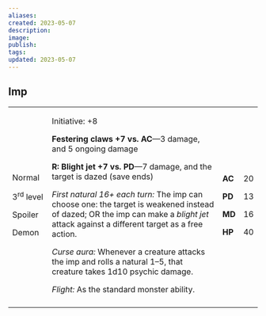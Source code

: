```yaml
---
aliases: 
created: 2023-05-07
description: 
image: 
publish: 
tags: 
updated: 2023-05-07
---
```


## Imp

<table>
<colgroup>
<col style="width: 16%" />
<col style="width: 72%" />
<col style="width: 5%" />
<col style="width: 5%" />
</colgroup>
<tbody>
<tr class="odd">
<td><p>Normal</p>
<p>3<sup>rd</sup> level</p>
<p>Spoiler</p>
<p>Demon</p></td>
<td><p>Initiative: +8</p>
<p><strong>Festering claws +7 vs. AC</strong>—3 damage, and 5 ongoing
damage</p>
<p><strong>R: Blight jet +7 vs. PD</strong>—7 damage, and the target is
dazed (save ends)</p>
<p><em>First natural 16+ each turn:</em> The imp can choose one: the
target is weakened instead of dazed; OR the imp can make a <em>blight
jet</em> attack against a different target as a free action.</p>
<p><em>Curse aura:</em> Whenever a creature attacks the imp and rolls a
natural 1–5, that creature takes 1d10 psychic damage.</p>
<p><em>Flight:</em> As the standard monster ability.</p></td>
<td><p><strong>AC</strong></p>
<p><strong>PD</strong></p>
<p><strong>MD</strong></p>
<p><strong>HP</strong></p></td>
<td><p>20</p>
<p>13</p>
<p>16</p>
<p>40</p></td>
</tr>
<tr class="even">
<td></td>
<td></td>
<td></td>
<td></td>
</tr>
</tbody>
</table>

